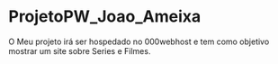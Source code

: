 # ProjetoPW_Joao_Ameixa

O Meu projeto irá ser hospedado no 000webhost e tem como objetivo mostrar um site sobre Series e Filmes.
